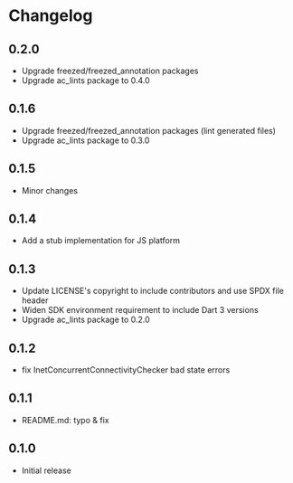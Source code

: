# Changelog

## 0.2.0

- Upgrade freezed/freezed_annotation packages
- Upgrade ac_lints package to 0.4.0

## 0.1.6

- Upgrade freezed/freezed_annotation packages (lint generated files)
- Upgrade ac_lints package to 0.3.0

## 0.1.5

- Minor changes

## 0.1.4

- Add a stub implementation for JS platform

## 0.1.3

- Update LICENSE's copyright to include contributors and use SPDX file header
- Widen SDK environment requirement to include Dart 3 versions
- Upgrade ac_lints package to 0.2.0

## 0.1.2

- fix InetConcurrentConnectivityChecker bad state errors

## 0.1.1

- README.md: typo & fix

## 0.1.0

- Initial release
